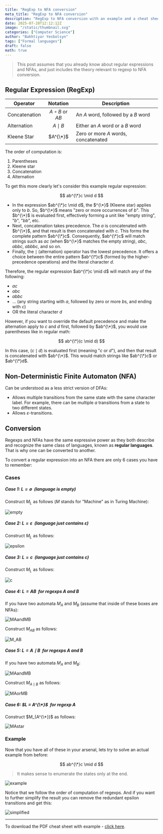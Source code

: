 ```yaml
---
title: "RegExp to NFA conversion"
meta_title: "RegExp to NFA conversion"
description: "RegExp to NFA conversion with an example and a cheat sheet to download 😉"
date: 2025-07-28T12:12:12Z
image: "/static/thumbnail.svg"
categories: ["Computer Science"]
author: "Bakhtiyar Yesbolsyn"
tags: ["Formal languages"]
draft: false
math: true
---
```


> This post assumes that you already know about regular expressions and NFAs, and just includes the theory relevant to regexp to NFA conversion.

## Regular Expression (RegExp)

| Operator      | Notation           | Description                          |
| ------------- | :----------------: | ------------------------------------ |
| Concatenation | $A \circ B$ or $AB$| An $A$ word, followed by a $B$ word  |
| Alternation   | $A \mid B$         | Either an $A$ word or a $B$ word     |
| Kleene Star   | $A^{\*}$           | Zero or more $A$ words, concatenated |

The order of computation is:

1. Parentheses
2. Kleene star
3. Concatenation
4. Alternation

To get this more clearly let's consider this example regular expression:

$$
ab^{\*}c \mid d
$$

* In the expression $ab^{\*}c \mid d$, the $^{\*}$ (Kleene star) applies only to $b$. So, $b^{\*}$ means "zero or more occurrences of $b$". This $b^{\*}$ is evaluated first, effectively forming a unit like "empty string", "$b$", "$bb$", etc.
* Next, concatenation takes precedence. The $a$ is concatenated with $b^{\*}$, and that result is then concatenated with $c$. This forms the complete pattern $ab^{\*}c$. Consequently, $ab^{\*}c$ will match strings such as $ac$ (when $b^{\*}$ matches the empty string), $abc$, $abbc$, $abbbc$, and so on.
* Finally, the $\mid$ (alternation) operator has the lowest precedence. It offers a choice between the entire pattern $ab^{\*}c$ (formed by the higher-precedence operations) and the literal character $d$.

Therefore, the regular expression $ab^{\*}c \mid d$ will match any of the following:

*   $ac$
*   $abc$
*   $abbc$
*   … (any string starting with $a$, followed by zero or more $b$s, and ending with $c$)
*   OR the literal character $d$

However, if you want to override the default precedence and make the alternation apply to $c$ and $d$ first, followed by $ab^{\*}$, you would use parentheses like in regular math:

$$
ab^{\*}(c \mid d)
$$

In this case, $(c \mid d)$ is evaluated first (meaning "$c$ or $d$"), and then that result is concatenated with $ab^{\*}$. This would match strings like $ab^{\*}c$ or $ab^{\*}d$.

## Non-Deterministic Finite Automaton (NFA)

Can be understood as a less strict version of DFAs:

* Allows multiple transitions from the same state with the same character label. For example, there can be multiple $a$ transitions from a state to two different states.
* Allows $\varepsilon$-transitions.

## Conversion

Regexps and NFAs have the same expressive power as they both describe and recognize the same class of languages, known as **regular languages**. That is why one can be converted to another.

To convert a regular expression into an NFA there are only 6 cases you have to remember:

### Cases

##### Case 1: $L = \emptyset$  (language is empty)

Construct $M_{L}$ as follows ($M$ stands for "Machine" as in Turing Machine):

![empty](static/empty.png "300px")

##### Case 2: $L = \varepsilon$  (language just contains $\varepsilon$)

Construct $M_{L}$ as follows:

![epsilon](static/epsilon.png "300px")

##### Case 3: $L = c$  (language just contains $c$)

Construct $M_{L}$ as follows:

![c](static/c.png "300px")

##### Case 4: $L = AB$  for regexps $A$ and $B$

If you have two automata $M_{A}$ and $M_{B}$ (assume that inside of these boxes are NFAs):

![MAandMB](static/MAandMB.png "300px")

Construct $M_{AB}$ as follows:

![M_AB](static/M_AB.png "300px")

##### Case 5: $L = A \mid B$  for regexps $A$ and $B$

If you have two automata $M_{A}$ and $M_{B}$:

![MAandMB](static/MAandMB.png "300px")

Construct $M_{A \mid B}$ as follows:

![MAorMB](static/MAorMB.png "300px")

##### Case 6: $L = A^{\*}$  for regexp $A$

Construct $M_{A^{\*}}$ as follows:

![MAstar](static/MAstar.png "300px")

### Example

Now that you have all of these in your arsenal, lets try to solve an actual example from before:

$$
ab^{\*}c \mid d
$$

> It makes sense to enumerate the states only at the end.

![example](static/example.png)

Notice that we follow the order of computation of regexps. And if you want to further simplify the result you can remove the redundant epsilon transitions and get this:

![simplified](static/simplified.png "300px")

---

To download the PDF cheat sheet with example - <a href="static/RegExp_to_NFA_Cheatsheet_sagyzdop.pdf" target="_blank" download>click here</a>.
